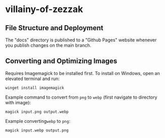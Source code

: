 # villainy-of-zezzak

## File Structure and Deployment

The "docs" directory is published to a "Github Pages" website whenever you publish changes on the main branch.

## Converting and Optimizing Images

Requires Imagemagick to be installed first. To install on Windows, open an elevated terminal and run:

```
winget install imagemagick
```

Example command to convert from `png` to `webp` (first navigate to directory with image):

```
magick input.png output.webp
```

Example converting`webp` to `png`:

```
magick input.webp output.png
```
